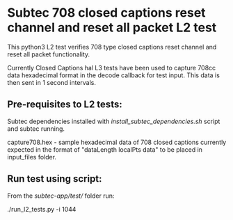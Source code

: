 # Subtec 708 closed captions reset channel and reset all packet L2 test

This python3 L2 test verifies 708 type closed captions reset channel and 
reset all packet functionality.

Currently Closed Captions hal L3 tests have been used to capture 708cc
data hexadecimal format in the decode callback for test input. This data
is then sent in 1 second intervals.

## Pre-requisites to L2 tests:

Subtec dependencies installed with *install_subtec_dependencies.sh* script
and subtec running.

capture708.hex - sample hexadecimal data of 708 closed captions currently
expected in the format of "dataLength localPts data" to be placed 
in input_files folder.

## Run test using script:

From the *subtec-app/test/* folder run:

./run_l2_tests.py -i 1044